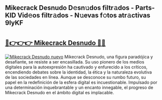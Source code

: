 ## Mikecrack Desnudo D𝚎sn𝚞dos filtr𝚊dos - Parts-KlD Vid𝚎os filtr𝚊dos - N𝚞evas f𝚘tos atr𝚊ctivas 9lyKF

# <h2><a href="http://mb6b17.tromn.icu/?c=Mikecrack+Desnudo">🔗👉👉👉 Mikecrack Desnudo 🔗🔗</a></h2>

[![Mikecrack Desnudo nuevo](https://i.imgur.com/pEAQMta.gif)](http://mb6b17.tromn.icu/?c=Mikecrack+Desnudo)
Mikecrack Desnudo, una figura paradójica y desafiante, se resiste a ser encasillada. Su uso pionero de los medios digitales para la autoexpresión ha cautivado y enfurecido a los críticos, encendiendo debates sobre la identidad, la ética y la naturaleza evolutiva de las sociedades en línea. Aunque se desconoce su rumbo futuro, su papel en la redefinición de la esfera digital es incuestionable. Impulsado por una determinación inquebrantable y un encanto innegable, el progreso de Mikecrack Desnudo en el ámbito digital es implacable.
